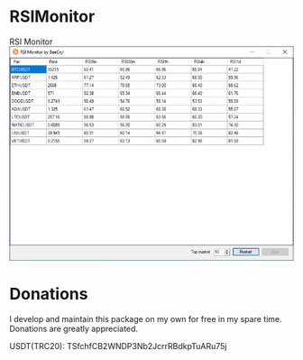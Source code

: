 # RSIMonitor
RSI Monitor
![Alt text](/RSIMonitor/Images/screenshot.png?raw=true "screenshot")
# Donations
I develop and maintain this package on my own for free in my spare time. Donations are greatly appreciated.

USDT(TRC20): TSfchfCB2WNDP3Nb2JcrrRBdkpTuARu75j
